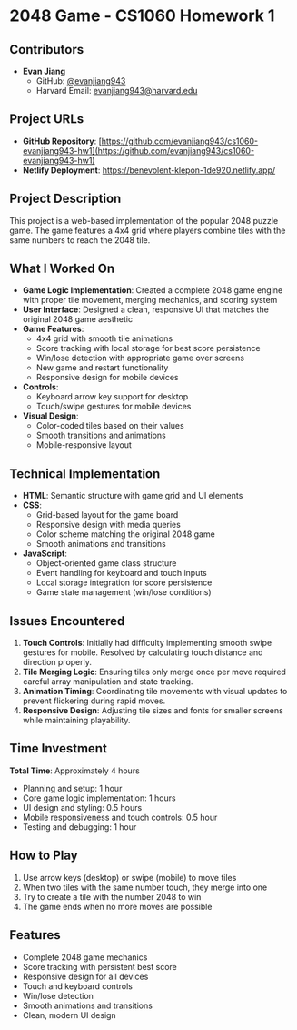 # 2048 Game - CS1060 Homework 1

## Contributors
- **Evan Jiang**
  - GitHub: [@evanjiang943](https://github.com/evanjiang943)
  - Harvard Email: evanjiang943@harvard.edu

## Project URLs
- **GitHub Repository**: [https://github.com/evanjiang943/cs1060-evanjiang943-hw1](https://github.com/evanjiang943/cs1060-evanjiang943-hw1)
- **Netlify Deployment**: https://benevolent-klepon-1de920.netlify.app/

## Project Description
This project is a web-based implementation of the popular 2048 puzzle game. The game features a 4x4 grid where players combine tiles with the same numbers to reach the 2048 tile.

## What I Worked On
- **Game Logic Implementation**: Created a complete 2048 game engine with proper tile movement, merging mechanics, and scoring system
- **User Interface**: Designed a clean, responsive UI that matches the original 2048 game aesthetic
- **Game Features**:
  - 4x4 grid with smooth tile animations
  - Score tracking with local storage for best score persistence
  - Win/lose detection with appropriate game over screens
  - New game and restart functionality
  - Responsive design for mobile devices
- **Controls**: 
  - Keyboard arrow key support for desktop
  - Touch/swipe gestures for mobile devices
- **Visual Design**: 
  - Color-coded tiles based on their values
  - Smooth transitions and animations
  - Mobile-responsive layout

## Technical Implementation
- **HTML**: Semantic structure with game grid and UI elements
- **CSS**: 
  - Grid-based layout for the game board
  - Responsive design with media queries
  - Color scheme matching the original 2048 game
  - Smooth animations and transitions
- **JavaScript**: 
  - Object-oriented game class structure
  - Event handling for keyboard and touch inputs
  - Local storage integration for score persistence
  - Game state management (win/lose conditions)

## Issues Encountered
1. **Touch Controls**: Initially had difficulty implementing smooth swipe gestures for mobile. Resolved by calculating touch distance and direction properly.
2. **Tile Merging Logic**: Ensuring tiles only merge once per move required careful array manipulation and state tracking.
3. **Animation Timing**: Coordinating tile movements with visual updates to prevent flickering during rapid moves.
4. **Responsive Design**: Adjusting tile sizes and fonts for smaller screens while maintaining playability.

## Time Investment
**Total Time**: Approximately 4 hours
- Planning and setup: 1 hour
- Core game logic implementation: 1 hours
- UI design and styling: 0.5 hours
- Mobile responsiveness and touch controls: 0.5 hour
- Testing and debugging: 1 hour

## How to Play
1. Use arrow keys (desktop) or swipe (mobile) to move tiles
2. When two tiles with the same number touch, they merge into one
3. Try to create a tile with the number 2048 to win
4. The game ends when no more moves are possible

## Features
- Complete 2048 game mechanics
- Score tracking with persistent best score
- Responsive design for all devices
- Touch and keyboard controls
- Win/lose detection
- Smooth animations and transitions
- Clean, modern UI design
